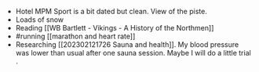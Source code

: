- Hotel MPM Sport is a bit dated but clean. View of the piste.
- Loads of snow
- Reading [[WB Bartlett - Vikings - A History of the Northmen]] 
- #running [[marathon and heart rate]]
- Researching [[202302121726 Sauna and health]]. My blood pressure was lower than usual after one sauna session. Maybe I will do a little trial .